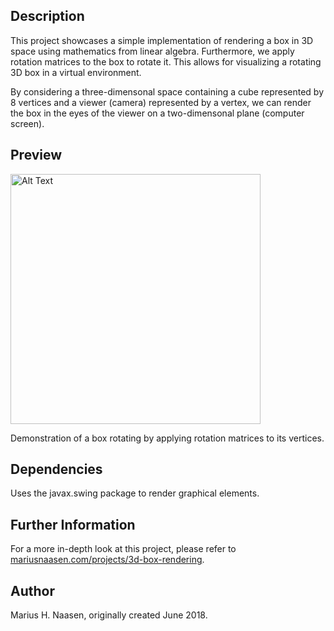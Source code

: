 ## Description

This project showcases a simple implementation of rendering a box in 3D space using mathematics from linear algebra. Furthermore, we apply rotation matrices to the box to rotate it. This allows for visualizing a rotating 3D box in a virtual environment. 

By considering a three-dimensonal space containing a cube represented by 8 vertices and a viewer (camera) represented by a vertex, we can render the box in the eyes of the viewer on a two-dimensonal plane (computer screen). 

## Preview
<img src="assets/box-preview.gif" alt="Alt Text" width="400" height="400" />

Demonstration of a box rotating by applying rotation matrices to its vertices. 

## Dependencies

Uses the javax.swing package to render graphical elements.

## Further Information

For a more in-depth look at this project, please refer to [mariusnaasen.com/projects/3d-box-rendering](https://mariusnaasen.com/projects/3d-box-rendering).

## Author
Marius H. Naasen, originally created June 2018.

